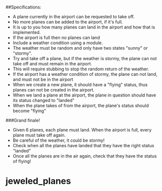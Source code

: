 ##Specifications:

* A plane currently in the airport can be requested to take off.
* No more planes can be added to the airport, if it's full.
* It is up to you how many planes can land in the airport and how that is implemented.
* If the airport is full then no planes can land
* Include a weather condition using a module.
* The weather must be random and only have two states "sunny" or "stormy".
* Try and take off a plane, but if the weather is stormy, the plane can not take off and must remain in the airport.
* This will require stubbing to stop the random return of the weather.
* If the airport has a weather condition of stormy, the plane can not land, and must not be in the airport
* When we create a new plane, it should have a "flying" status, thus planes can not be created in the airport.
* When we land a plane at the airport, the plane in question should have its status changed to "landed"
* When the plane takes of from the airport, the plane's status should become "flying"

###Grand finale!

* Given 6 planes, each plane must land. When the airport is full, every plane must take off again.
* Be careful of the weather, it could be stormy!
* Check when all the planes have landed that they have the right status "landed"
* Once all the planes are in the air again, check that they have the status of flying!
# jeweled_planes

